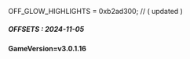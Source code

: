 OFF_GLOW_HIGHLIGHTS = 0xb2ad300; // ( updated )
##### OFFSETS : 2024-11-05
#### GameVersion=v3.0.1.16
